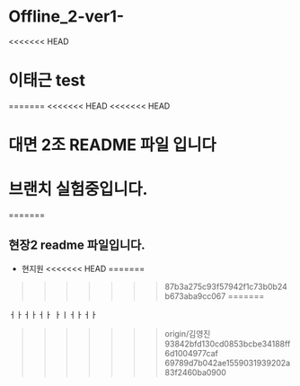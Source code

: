 # Offline_2-ver1-
<<<<<<< HEAD
# 이태근 test
=======
<<<<<<< HEAD
<<<<<<< HEAD
# 대면 2조 README 파일 입니다
# 브랜치 실험중입니다. 
=======

## 현장2 readme 파일입니다.
- 현지원
<<<<<<< HEAD
=======
>>>>>>> 87b3a275c93f57942f1c73b0b24b673aba9cc067
=======

ㅓㅏㅓㅏㅓㅏ
ㅏㅣㅓㅏㅓㅏ
>>>>>>> origin/김영진
>>>>>>> 93842bfd130cd0853bcbe34188ff6d1004977caf
>>>>>>> 69789d7b042ae1559031939202a83f2460ba0900
